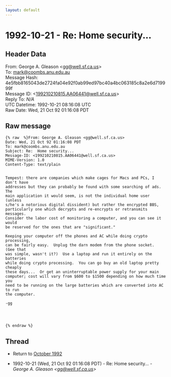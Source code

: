 ```yaml
---
layout: default
---
```


# 1992-10-21 - Re:  Home security...

## Header Data

From: George A. Gleason \<gg@well.sf.ca.us\><br>
To: mark@coombs.anu.edu.au<br>
Message Hash: 4e5fbb8165043de2724fa04e92f0ab99ed97bc40a4bc063185c8a2e6d719999f<br>
Message ID: \<199210210815.AA06441@well.sf.ca.us\><br>
Reply To: _N/A_<br>
UTC Datetime: 1992-10-21 08:16:08 UTC<br>
Raw Date: Wed, 21 Oct 92 01:16:08 PDT<br>

## Raw message

```
{% raw  %}From: George A. Gleason <gg@well.sf.ca.us>
Date: Wed, 21 Oct 92 01:16:08 PDT
To: mark@coombs.anu.edu.au
Subject: Re:  Home security...
Message-ID: <199210210815.AA06441@well.sf.ca.us>
MIME-Version: 1.0
Content-Type: text/plain


Tempest: there are companies which make cages for Macs and PCs, I don't have
addresses but they can probably be found with some searching of ads.  The
main application it would seem, is not the individual home user (unless
s/he's a notorious digital dissident) but rather the encrypted BBS,
particularly one which decrypts and re-encrypts or retransmits messages.
Consider the labor cost of monitoring a computer, and you can see it would
be reserved for the ones that are "significant."  

Keeping your computer off the phones and AC while doing crypto processing,
can be fairly easy.  Unplug the darn modem from the phone socket.  (Gee that
was simple, wasn't it?)  Use a laptop and run it entirely on the batteries
while doing crypto processing.  You can go buy an old laptop pretty cheaply
these days...  Or get an uninterruptable power supply for your main
computer; cost will vary from $600 to $1500 depending on how much time you
need to be running on the large batteries which are converted into AC to run
the computer.  

-gg




{% endraw %}
```

## Thread

+ Return to [October 1992](/archive/1992/10)

+ 1992-10-21 (Wed, 21 Oct 92 01:16:08 PDT) - Re:  Home security... - _George A. Gleason \<gg@well.sf.ca.us\>_

